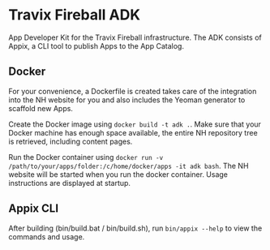 
# Travix Fireball ADK 
App Developer Kit for the Travix Fireball infrastructure. The ADK consists of Appix, a CLI tool to publish Apps to the App Catalog. 

## Docker
For your convenience, a Dockerfile is created takes care of the integration into the NH website for you and also includes the Yeoman generator to scaffold new Apps. 

Create the Docker image using `docker build -t adk .`. Make sure that your Docker machine has enough space available, the entire NH repository tree is retrieved, including content pages.

Run the Docker container using `docker run -v /path/to/your/apps/folder:/c/home/docker/apps -it adk bash`. The NH website will be started when you run the docker container. Usage instructions are displayed at startup.

## Appix CLI
After building (bin/build.bat / bin/build.sh), run `bin/appix --help` to view the commands and usage.
